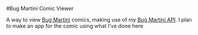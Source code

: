#Bug Martini Comic Viewer

A way to view [Bug Martini](http://www.bugmartini.com) comics, making use of my [Bug Martini API](https://github.com/aknuck/Bug-Comic-API). I plan to make an app for the comic using what I've done here
